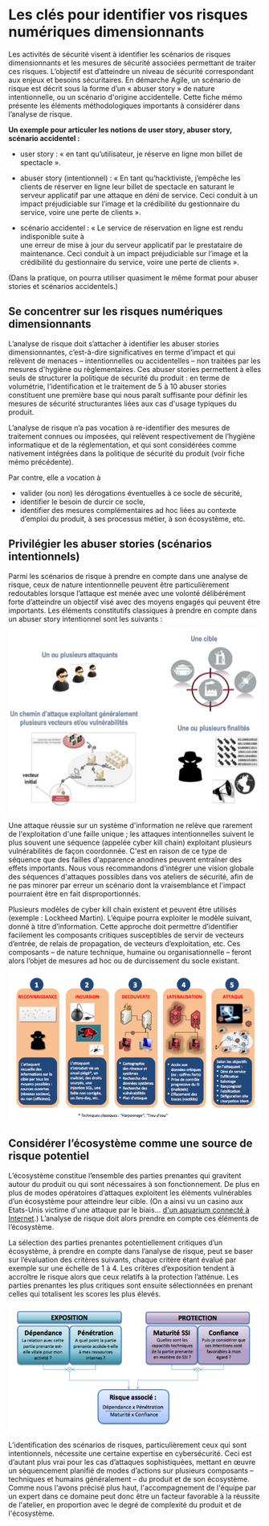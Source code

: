 # Les clés pour identifier vos risques numériques dimensionnants

Les activités de sécurité visent à identifier les scénarios de risques dimensionnants et les mesures de sécurité associées permettant de traiter ces risques. L’objectif est d’atteindre un niveau de sécurité correspondant aux enjeux et besoins sécuritaires. En démarche Agile, un scénario de risque est décrit sous la forme d’un « abuser story » de nature intentionnelle, ou un scénario d'origine accidentelle. Cette fiche mémo présente les éléments méthodologiques importants à considérer dans l’analyse de risque.

**Un exemple pour articuler les notions de user story, abuser story, scénario accidentel :**

* user story : « en tant qu’utilisateur, je réserve en ligne mon billet de spectacle ».

* abuser story \(intentionnel\) : « En tant qu’hacktiviste, j’empêche les clients de réserver en ligne leur billet de spectacle en saturant le serveur applicatif par une attaque en déni de service. Ceci conduit à un impact préjudiciable sur l’image et la crédibilité du gestionnaire du service, voire une perte de clients ».

* scénario accidentel : « Le service de réservation en ligne est rendu indisponible suite à  
  une erreur de mise à jour du serveur applicatif par le prestataire de maintenance. Ceci conduit à un impact préjudiciable sur l’image et la crédibilité du gestionnaire du service, voire une perte de clients ».

\(Dans la pratique, on pourra utiliser quasiment le même format pour abuser stories et scénarios accidentels.\)

## Se concentrer sur les risques numériques dimensionnants

L’analyse de risque doit s’attacher à identifier les abuser stories dimensionnantes, c’est-à-dire significatives en terme d’impact et qui relèvent de menaces – intentionnelles ou accidentelles – non traitées par les mesures d'hygiène ou règlementaires. Ces abuser stories permettent à elles seuls de structurer la politique de sécurité du produit : en terme de volumétrie, l’identification et le traitement de 5 à 10 abuser stories constituent une première base qui nous paraît suffisante pour définir les mesures de sécurité structurantes liées aux cas d'usage typiques du produit.

L’analyse de risque n’a pas vocation à re-identifier des mesures de traitement connues ou imposées, qui relèvent respectivement de l’hygiène informatique et de la réglementation, et qui sont considérées comme nativement intégrées dans la politique de sécurité du produit \(voir fiche mémo précédente\).

Par contre, elle a vocation à

* valider \(ou non\) les dérogations éventuelles à ce socle de sécurité,
* identifier le besoin de durcir ce socle,
* identifier des mesures complémentaires ad hoc liées au contexte d’emploi du produit, à ses processus métier, à son écosystème, etc.

## Privilégier les abuser stories \(scénarios intentionnels\)

Parmi les scénarios de risque à prendre en compte dans une analyse de risque, ceux de nature intentionnelle peuvent être particulièrement redoutables lorsque l’attaque est menée avec une volonté délibérément forte d’atteindre un objectif visé avec des moyens engagés qui peuvent être importants. Les éléments constitutifs classiques à prendre en compte dans un abuser story intentionnel sont les suivants :

![](assets/attaque.png)

Une attaque réussie sur un système d'information ne relève que rarement de l'exploitation d'une faille unique ; les attaques intentionnelles suivent le plus souvent une séquence \(appelée cyber kill chain\) exploitant plusieurs vulnérabilités de façon coordonnée. C'est en raison de ce type de séquence que des failles d'apparence anodines peuvent entraîner des effets importants. Nous vous recommandons d'intégrer une vision globale des séquences d'attaques possibles dans vos ateliers de sécurité, afin de ne pas minorer par erreur un scénario dont la vraisemblance et l'impact pourraient être en fait disproportionnés.

Plusieurs modèles de cyber kill chain existent et peuvent être utilisés \(exemple : Lockheed Martin\). L’équipe pourra exploiter le modèle suivant, donné à titre d’information. Cette approche doit permettre d’identifier facilement les composants critiques susceptibles de servir de vecteurs d’entrée, de relais de propagation, de vecteurs d’exploitation, etc. Ces composants – de nature technique, humaine ou organisationnelle – feront alors l’objet de mesures ad hoc ou de durcissement du socle existant.

![](assets/killchain.png)

## Considérer l’écosystème comme une source de risque potentiel

L’écosystème constitue l’ensemble des parties prenantes qui gravitent autour du produit ou qui sont nécessaires à son fonctionnement. De plus en plus de modes opératoires d’attaques exploitent les éléments vulnérables d’un écosystème pour atteindre leur cible. \(On a ainsi vu un casino aux Etats-Unis victime d'une attaque par le biais… [d'un aquarium connecté à Internet](https://www.washingtonpost.com/news/innovations/wp/2017/07/21/how-a-fish-tank-helped-hack-a-casino/).\) L’analyse de risque doit alors prendre en compte ces éléments de l’écosystème.

La sélection des parties prenantes potentiellement critiques d’un écosystème, à prendre en compte dans l’analyse de risque, peut se baser sur l’évaluation des critères suivants, chaque critère étant évalué par exemple sur une échelle de 1 à 4. Les critères d’exposition tendent à accroître le risque alors que ceux relatifs à la protection l’atténue. Les parties prenantes les plus critiques sont ensuite sélectionnées en prenant celles qui totalisent les scores les plus élevés.

![](assets/ecosysteme.png)

L’identification des scénarios de risques, particulièrement ceux qui sont intentionnels, nécessite une certaine expertise en cybersécurité. Ceci est d’autant plus vrai pour les cas d’attaques sophistiquées, mettant en œuvre un séquencement planifié de modes d’actions sur plusieurs composants – techniques et humains généralement – du produit et de son écosystème. Comme nous l'avons précisé plus haut, l'accompagnement de l'équipe par un expert dans ce domaine peut donc être un facteur favorable à la réussite de l'atelier, en proportion avec le degré de complexité du produit et de l'écosystème.

